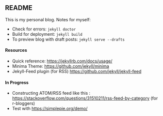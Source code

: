 ## README

This is my personal blog. Notes for myself:

* Check for errors: `jekyll doctor`
* Build for deployment: `jekyll build`
* To preview blog with draft posts: `jekyll serve --drafts`


#### Resources
* Quick reference: https://jekyllrb.com/docs/usage/
* Minima Theme: https://github.com/jekyll/minima
* Jekyll-Feed plugin (for RSS) https://github.com/jekyll/jekyll-feed


#### In Progress

* Constructing ATOM/RSS feed like this : https://stackoverflow.com/questions/31510211/rss-feed-by-category (for r-bloggers)
* Test with https://simplepie.org/demo/